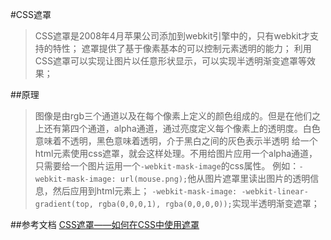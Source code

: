 #CSS遮罩
> CSS遮罩是2008年4月苹果公司添加到webkit引擎中的，只有webkit才支持的特性；
> 遮罩提供了基于像素基本的可以控制元素透明的能力；
> 利用CSS遮罩可以实现让图片以任意形状显示，可以实现半透明渐变遮罩等效果；

##原理
> 图像是由rgb三个通道以及在每个像素上定义的颜色组成的。但是在他们之上还有第四个通道，alpha通道，通过亮度定义每个像素上的透明度。白色意味着不透明，黑色意味着透明，介于黑白之间的灰色表示半透明
> 给一个html元素使用css遮罩，就会这样处理。不用给图片应用一个alpha通道，只需要给一个图片运用一个`-webkit-mask-image`的css属性。
> 例如：`-webkit-mask-image: url(mouse.png);`他从图片遮罩里读出图片的透明信息，然后应用到html元素上；
> `-webkit-mask-image: -webkit-linear-gradient(top, rgba(0,0,0,1), rgba(0,0,0,0));`实现半透明渐变遮罩；



##参考文档
[CSS遮罩——如何在CSS中使用遮罩](http://www.w3cplus.com/css3/css-masking.html)